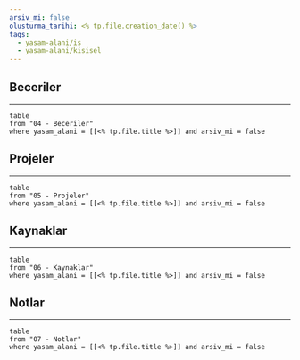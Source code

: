 ```yaml
---
arsiv_mi: false
olusturma_tarihi: <% tp.file.creation_date() %>
tags:
  - yasam-alani/is
  - yasam-alani/kisisel
---
```


## Beceriler
---
```dataview
table
from "04 - Beceriler"
where yasam_alani = [[<% tp.file.title %>]] and arsiv_mi = false
```
## Projeler
---
```dataview
table
from "05 - Projeler"
where yasam_alani = [[<% tp.file.title %>]] and arsiv_mi = false
```
## Kaynaklar
---
```dataview
table
from "06 - Kaynaklar"
where yasam_alani = [[<% tp.file.title %>]] and arsiv_mi = false
```
## Notlar
---
```dataview
table
from "07 - Notlar"
where yasam_alani = [[<% tp.file.title %>]] and arsiv_mi = false
```